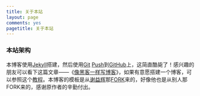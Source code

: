 ```yaml
---
title: 关于本站
layout: page
comments: yes
pagetitle: 关于本站
---
```


### 本站架构

本博客使用[Jekyll](https://github.com/mojombo/jekyll)搭建，然后使用[Git](https://zh.wikipedia.org/wiki/Git) [Push](https://git-scm.com/docs/git-push)到[GitHub](https://zh.wikipedia.org/wiki/GitHub)上，这简直酷毙了！感兴趣的朋友可以看下这篇文章——《[像黑客一样写博客](http://tom.preston-werner.com/2008/11/17/blogging-like-a-hacker.html)》，如果有意愿搭建一个博客，可以参照这个[教程](http://beiyuu.com/github-pages/)。本博客的模板是从[谢益辉](http://yihui.name)那[FORK](http://www.zhihu.com/question/20431718)来的，好像他也是从别人那FORK来的，感谢原作者的辛勤付出。
